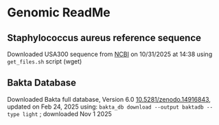 # Genomic ReadMe 



## Staphylococcus aureus reference sequence 

Downloaded USA300 sequence from [NCBI](https://www-ncbi-nlm-nih-gov.proxy.lib.duke.edu/datasets/genome/GCF_000013465.1/) on 10/31/2025 at 14:38 using `get_files.sh` script (wget)





## Bakta Database

Downloaded Bakta full database, Version 6.0 [10.5281/zenodo.14916843](https://doi.org/10.5281/zenodo.14916843), updated on Feb 24, 2025 using: `bakta_db download --output baktadb --type light` ; downloaded Nov 1 2025 